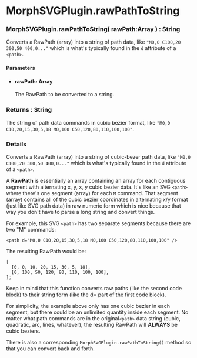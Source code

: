 # MorphSVGPlugin.rawPathToString

### MorphSVGPlugin.rawPathToString( rawPath:Array ) : String

Converts a RawPath (array) into a string of path data, like `"M0,0 C100,20 300,50 400,0..."` which is what's typically found in the `d` attribute of a `<path>`.

#### Parameters

* #### **rawPath**: Array

  The RawPath to be converted to a string.

### Returns : String[​](#returns--string "Direct link to Returns : String")

The string of path data commands in cubic bezier format, like `"M0,0 C10,20,15,30,5,18 M0,100 C50,120,80,110,100,100"`.

### Details[​](#details "Direct link to Details")

Converts a RawPath (array) into a string of cubic-bezer path data, like `"M0,0 C100,20 300,50 400,0..."` which is what's typically found in the `d` attribute of a `<path>`.

A **RawPath** is essentially an array containing an array for each contiguous segment with alternating x, y, x, y cubic bezier data. It's like an SVG `<path>` where there's one segment (array) for each `M` command. That segment (array) contains all of the cubic bezier coordinates in alternating x/y format (just like SVG path data) in raw numeric form which is nice because that way you don't have to parse a long string and convert things.

For example, this SVG `<path>` has two separate segments because there are two "M" commands:

```
<path d="M0,0 C10,20,15,30,5,18 M0,100 C50,120,80,110,100,100" />
```

The resulting RawPath would be:

```
[
  [0, 0, 10, 20, 15, 30, 5, 18],
  [0, 100, 50, 120, 80, 110, 100, 100],
];
```

Keep in mind that this function converts raw paths (like the second code block) to their string form (like the d= part of the first code block).

For simplicity, the example above only has one cubic bezier in each segment, but there could be an unlimited quantity inside each segment. No matter what path commands are in the original`<path>` data string (cubic, quadratic, arc, lines, whatever), the resulting RawPath will **ALWAYS** be cubic beziers.

There is also a corresponding `MorphSVGPlugin.rawPathToString()` method so that you can convert back and forth.
